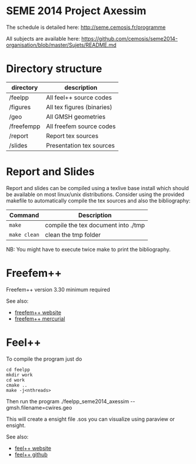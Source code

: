 SEME 2014 Project Axessim
================

The schedule is detailed here:
http://seme.cemosis.fr/programme

All subjects are available here:
https://github.com/cemosis/seme2014-organisation/blob/master/Sujets/README.md

# Directory structure

| directory | description |
| --------- | ------------|
| /feelpp   | All feel++ source codes |
| /figures  | All tex figures (binaries) |
| /geo      | All GMSH geometries |
| /freefempp | All freefem source codes |
| /report | Report tex sources |
| /slides | Presentation tex sources |

# Report and Slides

Report and slides can be compiled using a texlive base install which should be
available on most linux/unix distributions.
Consider using the provided makefile to automatically compile the tex sources
and also the bibliography:

| Command  | Description |
| -------- | ------ |
|`make`| compile the tex document into ./tmp |
|`make clean`| clean the tmp folder |

NB: You might have to execute twice make to print the bibliography.

# Freefem++

Freefem++ version 3.30 minimum required

See also:
- [freefem++ website](http://www.freefem.org/ff++/)
- [freefem++ mercurial](http://www.freefem.org/ff++/ff++/http://www.freefem.org/ff++/ff++/)

# Feel++

To compile the program just do

    cd feelpp
    mkdir work
    cd work
    cmake ..
    make -j<nthreads>

Then run the program
    ./feelpp_seme2014_axessim --gmsh.filename=cwires.geo

This will create a ensight file .sos you can visualize using paraview or ensight.

See also:
- [feel++ website](http://www.feelpp.org/)
- [feel++ github](https://github.com/feelpp/feelpp)
